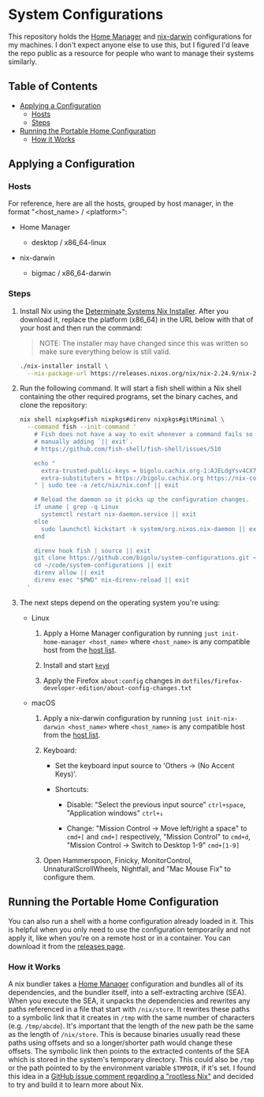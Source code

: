 # System Configurations

This repository holds the [Home Manager][home-manager] and
[nix-darwin][nix-darwin] configurations for my machines. I don't expect anyone
else to use this, but I figured I'd leave the repo public as a resource for
people who want to manage their systems similarly.

## Table of Contents

<!--
  DO NOT EDIT THE TABLE OF CONTENTS MANUALLY.
  It gets generated by doctoc:
  https://github.com/thlorenz/doctoc
  To regenerate, run `just check generate`. Though the pre-push hook will
  automatically run this for you.
-->
<!-- START doctoc generated TOC please keep comment here to allow auto update -->
<!-- DON'T EDIT THIS SECTION, INSTEAD RE-RUN doctoc TO UPDATE -->

- [Applying a Configuration](#applying-a-configuration)
  - [Hosts](#hosts)
  - [Steps](#steps)
- [Running the Portable Home Configuration](#running-the-portable-home-configuration)
  - [How it Works](#how-it-works)

<!-- END doctoc generated TOC please keep comment here to allow auto update -->

## Applying a Configuration

### Hosts

For reference, here are all the hosts, grouped by host manager, in the format
"\<host_name> / \<platform>":

<!-- START_CONFIGURATIONS -->

- Home Manager

  - desktop / x86_64-linux

- nix-darwin

  - bigmac / x86_64-darwin

<!-- END_CONFIGURATIONS -->

### Steps

1. Install Nix using the [Determinate Systems Nix
   Installer][determinate-systems-installer]. After you download it, replace the
   platform (x86_64) in the URL below with that of your host and then run the
   command:

   > NOTE: The installer may have changed since this was written so make sure
   > everything below is still valid.

   ```bash
   ./nix-installer install \
     --nix-package-url https://releases.nixos.org/nix/nix-2.24.9/nix-2.24.9-x86_64-linux.tar.xz
   ```

2. Run the following command. It will start a fish shell within a Nix shell
   containing the other required programs, set the binary caches, and clone the
   repository:

   <!-- SYNC: SYS_CONF_PUBLIC_KEYS SYS_CONF_SUBS -->

   ```bash
   nix shell nixpkgs#fish nixpkgs#direnv nixpkgs#gitMinimal \
     --command fish --init-command '
       # Fish does not have a way to exit whenever a command fails so I am
       # manually adding `|| exit`.
       # https://github.com/fish-shell/fish-shell/issues/510

       echo "
         extra-trusted-public-keys = bigolu.cachix.org-1:AJELdgYsv4CX7rJkuGu5HuVaOHcqlOgR07ZJfihVTIw= nix-community.cachix.org-1:mB9FSh9qf2dCimDSUo8Zy7bkq5CX+/rkCWyvRCYg3Fs=
         extra-substituters = https://bigolu.cachix.org https://nix-community.cachix.org
       " | sudo tee -a /etc/nix/nix.conf || exit

       # Reload the daemon so it picks up the configuration changes.
       if uname | grep -q Linux
         systemctl restart nix-daemon.service || exit
       else
         sudo launchctl kickstart -k system/org.nixos.nix-daemon || exit
       end

       direnv hook fish | source || exit
       git clone https://github.com/bigolu/system-configurations.git ~/code/system-configurations || exit
       cd ~/code/system-configurations || exit
       direnv allow || exit
       direnv exec "$PWD" nix-direnv-reload || exit
     '
   ```

3. The next steps depend on the operating system you're using:

   - Linux

     1. Apply a Home Manager configuration by running
        `just init-home-manager <host_name>` where `<host_name>` is any
        compatible host from the [host list](#hosts).

     2. Install and start [`keyd`][keyd]

     3. Apply the Firefox `about:config` changes in
        `dotfiles/firefox-developer-edition/about-config-changes.txt`

   - macOS

     1. Apply a nix-darwin configuration by running
        `just init-nix-darwin <host_name>` where `<host_name>` is any compatible
        host from the [host list](#hosts).

     2. Keyboard:

        - Set the keyboard input source to 'Others → (No Accent Keys)'.

        <!--
          I can automate shortcuts when this issue gets resolved:
          https://github.com/LnL7/nix-darwin/issues/185
        -->

        - Shortcuts:

          - Disable: "Select the previous input source" `ctrl+space`,
            "Application windows" `ctrl+↓`

          - Change: "Mission Control → Move left/right a space" to `cmd+[` and
            `cmd+]` respectively, "Mission Control" to `cmd+d`, "Mission Control
            → Switch to Desktop 1-9" `cmd+[1-9]`

     3. Open Hammerspoon, Finicky, MonitorControl, UnnaturalScrollWheels,
        Nightfall, and "Mac Mouse Fix" to configure them.

## Running the Portable Home Configuration

You can also run a shell with a home configuration already loaded in it. This is
helpful when you only need to use the configuration temporarily and not apply
it, like when you're on a remote host or in a container. You can download it
from the [releases page][releases].

### How it Works

A nix bundler takes a [Home Manager][home-manager] configuration and bundles all
of its dependencies, and the bundler itself, into a self-extracting archive
(SEA). When you execute the SEA, it unpacks the dependencies and rewrites any
paths referenced in a file that start with `/nix/store`. It rewrites these paths
to a symbolic link that it creates in `/tmp` with the same number of characters
(e.g. `/tmp/abcde`). It's important that the length of the new path be the same
as the length of `/nix/store`. This is because binaries usually read these paths
using offsets and so a longer/shorter path would change these offsets. The
symbolic link then points to the extracted contents of the SEA which is stored
in the system's temporary directory. This could also be `/tmp` or the path
pointed to by the environment variable `$TMPDIR`, if it's set. I found this idea
in a [GitHub issue comment regarding a "rootless Nix"][rootless-nix] and decided
to try and build it to learn more about Nix.

[determinate-systems-installer]:
  https://github.com/DeterminateSystems/nix-installer
[home-manager]: https://github.com/nix-community/home-manager
[nix-darwin]: https://github.com/LnL7/nix-darwin
[rootless-nix]: https://github.com/NixOS/nix/issues/1971#issue-304578884
[keyd]: https://github.com/rvaiya/keyd
[releases]: https://github.com/bigolu/system-configurations/releases/latest
